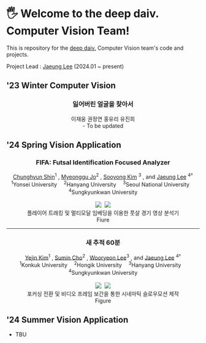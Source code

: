 # 🖐️ Welcome to the deep daiv. Computer Vision Team!
This is repository for the [deep daiv.](https://deepdaiv.oopy.io/) Computer Vision team's code and projects.  

Project Lead : [Jaeung Lee](https://github.com/gnueaj) (2024.01 ~ present)


## '23 Winter Computer Vision

<div align="center">
<h3>잃어버린 얼굴을 찾아서</h3>
이재웅 권정연 홍유리 유진희 <br>
- To be updated <br>

</div>


## '24 Spring Vision Application  
<div align="center">
<h3> FIFA: Futsal Identification Focused Analyzer </h3>

[Chunghyun Shin](https://github.com/chung-codes)<sup>1</sup>
, [Myeonggu Jo](https://github.com/MyeongGuJo)<sup>2</sup>
, [Sooyong Kim](https://github.com/ksyint) <sup>3</sup>
, and [Jaeung Lee](https://github.com/gnueaj) <sup>4&dagger;</sup>
<br>
<sup>1</sup>Yonsei University&emsp;
<sup>2</sup>Hanyang University&emsp;
<sup>3</sup>Seoul National University&emsp;
<sup>4</sup>Sungkyunkwan University<br>
<br>
<a href="https://google.com"><img src='https://img.shields.io/badge/Project Page-FIFA-green'></a>&nbsp;
<a href='https://google.com'><img src='https://img.shields.io/badge/Code-FIFA-red'></a><br>
플레이어 트래킹 및 멀티모달 임베딩을 이용한 풋살 경기 영상 분석기 <br>
Fiure
<br>
</div>

---
<div align="center">
<h3> 새 추적 60분 </h3>

[Yejin Kim](https://github.com/Jin1025)<sup>1</sup>
, [Sumin Cho](https://github.com/rillbrill)<sup>2</sup>
, [Wooryeon Lee](https://github.com/dnflslwlq)<sup>3</sup>
, and [Jaeung Lee](https://github.com/gnueaj) <sup>4&dagger;</sup>
<br>
<sup>1</sup>Konkuk University&emsp;
<sup>2</sup>Hongik University&emsp;
<sup>3</sup>Hanyang University&emsp;
<sup>4</sup>Sungkyunkwan University<br>
<br>
<a href="https://google.com"><img src='https://img.shields.io/badge/Project Page-Bird Tracker-blue'></a>&nbsp;
<a href='https://google.com'><img src='https://img.shields.io/badge/Code-Bird Tracker-red'></a><br>
포커싱 전환 및 비디오 프레임 보간을 통한 시네마틱 슬로우모션 제작 <br>
Figure
</div>

## '24 Summer Vision Application
- TBU

